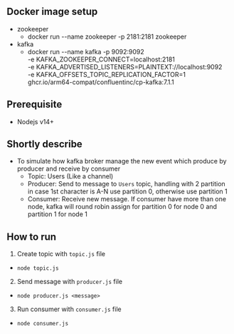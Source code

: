 ## Docker image setup
- zookeeper
  - docker run --name zookeeper -p 2181:2181 zookeeper
- kafka
  - docker run --name kafka -p 9092:9092 \
   -e KAFKA_ZOOKEEPER_CONNECT=localhost:2181 \
   -e KAFKA_ADVERTISED_LISTENERS=PLAINTEXT://localhost:9092 \
   -e KAFKA_OFFSETS_TOPIC_REPLICATION_FACTOR=1 \
    ghcr.io/arm64-compat/confluentinc/cp-kafka:7.1.1

## Prerequisite
- Nodejs v14+

## Shortly describe
- To simulate how kafka broker manage the new event which produce by producer and receive by consumer
  - Topic: Users (Like a channel)
  - Producer: Send to message to `Users` topic, handling with 2 partition in case 1st character is A-N use partition 0, otherwise use partition 1
  - Consumer: Receive new message. If consumer have more than one node, kafka will round robin assign for partition 0 for node 0 and partition 1 for node 1

## How to run
1. Create topic with `topic.js` file 
  - `node topic.js`
2. Send message with `producer.js` file
  - `node producer.js <message>`
3. Run consumer with `consumer.js` file
  - `node consumer.js`